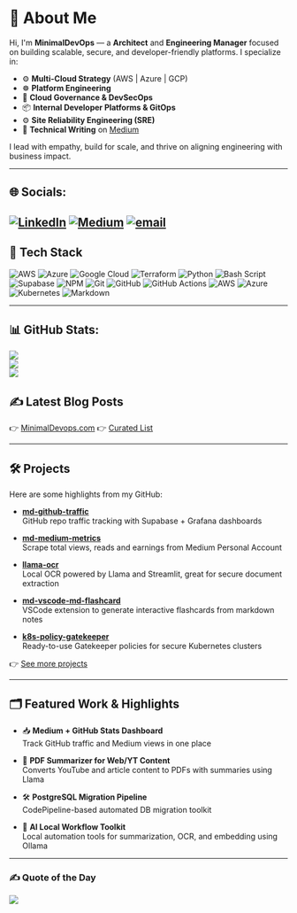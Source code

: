 <!-- GitHub Profile README - MinimalDevOps -->

# 👋 About Me

Hi, I'm **MinimalDevOps** — a **Architect** and **Engineering Manager** focused on building scalable, secure, and developer-friendly platforms. I specialize in:

- ⚙️ **Multi-Cloud Strategy** (AWS | Azure | GCP)
- ☸️ **Platform Engineering**
- 🔐 **Cloud Governance & DevSecOps**
- 📦 **Internal Developer Platforms & GitOps**
- ⚙️ **Site Reliability Engineering (SRE)**
- 📝 **Technical Writing** on [Medium](https://medium.com/@minimaldevops)

I lead with empathy, build for scale, and thrive on aligning engineering with business impact.

---
## 🌐 Socials:
[![LinkedIn](https://img.shields.io/badge/LinkedIn-%230077B5.svg?logo=linkedin&logoColor=white)](https://linkedin.com/in/tapinder-singh) [![Medium](https://img.shields.io/badge/Medium-12100E?logo=medium&logoColor=white)](https://medium.com/@minimaldevops) [![email](https://img.shields.io/badge/Email-D14836?logo=gmail&logoColor=white)](mailto:minimaldevops@gmail.com) 
---

## 🚀 Tech Stack 

![AWS](https://img.shields.io/badge/AWS-%23FF9900.svg?style=for-the-badge&logo=amazon-aws&logoColor=white) ![Azure](https://img.shields.io/badge/azure-%230072C6.svg?style=for-the-badge&logo=microsoftazure&logoColor=white) ![Google Cloud](https://img.shields.io/badge/GoogleCloud-%234285F4.svg?style=for-the-badge&logo=google-cloud&logoColor=white) ![Terraform](https://img.shields.io/badge/terraform-%235835CC.svg?style=for-the-badge&logo=terraform&logoColor=white) ![Python](https://img.shields.io/badge/python-3670A0?style=for-the-badge&logo=python&logoColor=ffdd54) ![Bash Script](https://img.shields.io/badge/bash_script-%23121011.svg?style=for-the-badge&logo=gnu-bash&logoColor=white) ![Supabase](https://img.shields.io/badge/Supabase-3ECF8E?style=for-the-badge&logo=supabase&logoColor=white) ![NPM](https://img.shields.io/badge/NPM-%23CB3837.svg?style=for-the-badge&logo=npm&logoColor=white) ![Git](https://img.shields.io/badge/git-%23F05033.svg?style=for-the-badge&logo=git&logoColor=white) ![GitHub](https://img.shields.io/badge/github-%23121011.svg?style=for-the-badge&logo=github&logoColor=white) ![GitHub Actions](https://img.shields.io/badge/github%20actions-%232671E5.svg?style=for-the-badge&logo=githubactions&logoColor=white) ![AWS](https://img.shields.io/badge/AWS-%23FF9900.svg?style=for-the-badge&logo=amazon-aws&logoColor=white) ![Azure](https://img.shields.io/badge/azure-%230072C6.svg?style=for-the-badge&logo=microsoftazure&logoColor=white) ![Kubernetes](https://img.shields.io/badge/kubernetes-%23326ce5.svg?style=for-the-badge&logo=kubernetes&logoColor=white) ![Markdown](https://img.shields.io/badge/markdown-%23000000.svg?style=for-the-badge&logo=markdown&logoColor=white)

---

## 📊 GitHub Stats:

![](https://github-stats.tapindersingh.click/?username=MinimalDevops&theme=dark&hide_border=false&include_all_commits=true&count_private=true)<br/>
![](https://nirzak-streak-stats.vercel.app/?user=MinimalDevops&theme=dark&hide_border=false)<br/>
![](https://github-stats.tapindersingh.click/top-langs/?username=MinimalDevops&theme=dark&hide_border=false&include_all_commits=true&count_private=true&layout=compact)


## ✍️ Latest Blog Posts

👉 [MinimalDevops.com](https://medium.com/@minimaldevops)
👉 [Curated List](https://github.com/MinimalDevops/blogs)

---

## 🛠️ Projects

Here are some highlights from my GitHub:

- **[md-github-traffic](https://github.com/MinimalDevops/md-github-traffic)**  
  GitHub repo traffic tracking with Supabase + Grafana dashboards

- **[md-medium-metrics](https://github.com/MinimalDevops/MD-Medium-Metrics)**  
  Scrape total views, reads and earnings from Medium Personal Account

- **[llama-ocr](https://github.com/MinimalDevops/llama-ocr)**  
  Local OCR powered by Llama and Streamlit, great for secure document extraction

- **[md-vscode-md-flashcard](https://github.com/MinimalDevops/md-vscode-md-flashcard)**  
  VSCode extension to generate interactive flashcards from markdown notes

- **[k8s-policy-gatekeeper](https://github.com/MinimalDevops/k8s-policy-gatekeeper)**  
  Ready-to-use Gatekeeper policies for secure Kubernetes clusters

👉 [See more projects](https://github.com/MinimalDevops?tab=repositories)

---

## 🗂️ Featured Work & Highlights

- 📥 **Medium + GitHub Stats Dashboard**  
  Track GitHub traffic and Medium views in one place

- 📘 **PDF Summarizer for Web/YT Content**  
  Converts YouTube and article content to PDFs with summaries using Llama

- 🛠 **PostgreSQL Migration Pipeline**  
  CodePipeline-based automated DB migration toolkit

- 🧠 **AI Local Workflow Toolkit**  
  Local automation tools for summarization, OCR, and embedding using Ollama

---

### ✍️ Quote of the Day
![](https://quotes-github-readme.vercel.app/api?type=horizontal&theme=radical)

